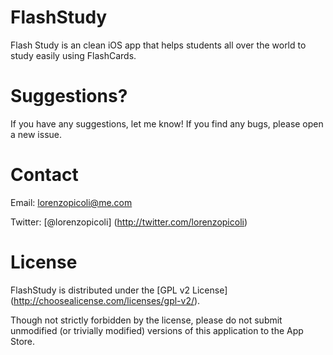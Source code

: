 FlashStudy
==========

Flash Study is an clean iOS app that helps students all over the world to study easily using FlashCards.

Suggestions?
==========

If you have any suggestions, let me know! If you find any bugs, please open a new issue.

Contact
==========

Email: lorenzopicoli@me.com

Twitter: [@lorenzopicoli] (http://twitter.com/lorenzopicoli)

License
==========

FlashStudy is distributed under the [GPL v2 License] (http://choosealicense.com/licenses/gpl-v2/).

Though not strictly forbidden by the license, please do not submit unmodified (or trivially modified) versions of this application to the App Store.
